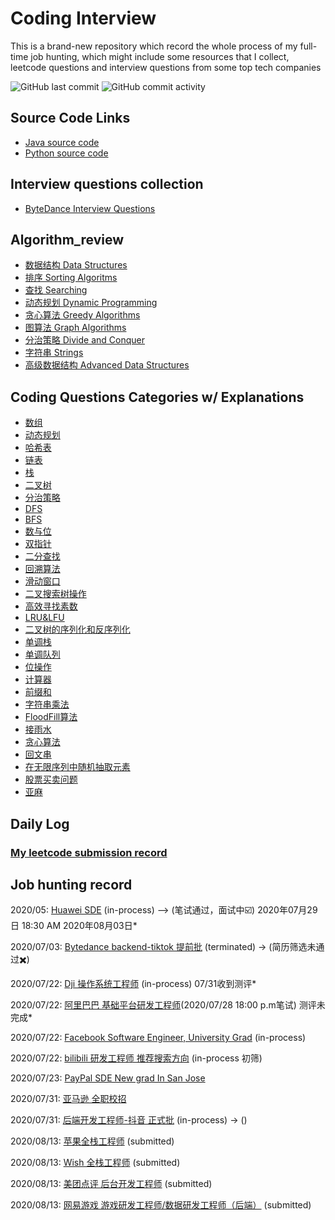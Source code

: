 # Coding Interview
This is a brand-new repository which record the whole process of my full-time job hunting, which might include some resources that I collect, leetcode questions and interview questions from some top tech companies

![GitHub last commit](https://img.shields.io/github/last-commit/weilingao/movie-website)
![GitHub commit activity](https://img.shields.io/github/commit-activity/w/weilingao/movie-website)

## Source Code Links
- [Java source code](interview_code/java_src)
- [Python source code](interview_code/python_src)
## Interview questions collection
- [ByteDance Interview Questions](interview_questions/ByteDance_backend.md)
## Algorithm_review
- [数据结构 Data Structures](algorithm/data_structure.md)
- [排序 Sorting Algoritms](algorithm/sorting_algoritms.md)
- [查找 Searching](algorithm/searching.md)
- [动态规划 Dynamic Programming](algorithm/dynamic_programming.md)
- [贪心算法 Greedy Algorithms](algorithm/greedy_algorithm.md)
- [图算法 Graph Algorithms](algorithm/graph_algorithm.md)
- [分治策略 Divide and Conquer](algorithm/divide_and_conquer.md)
- [字符串 Strings](algorithm/strings.md)
- [高级数据结构 Advanced Data Structures](algorithm/advanced_data_structures.md)
## Coding Questions Categories w/ Explanations
- [数组](interview_code/Array.md)
- [动态规划](interview_code/Dynamic_Programming.md)
- [哈希表](interview_code/Hash_Table.md)
- [链表](interview_code/Linked_List.md)
- [栈](interview_code/Stack.md)
- [二叉树](interview_code/binarytree.md)
- [分治策略](interview_code/divide_and_conquer.md)
- [DFS](interview_code/dfs.md)
- [BFS](interview_code/bfs.md)
- [数与位](interview_code/math.md)
- [双指针](interview_code/two_pointers.md)
- [二分查找](interview_code/binary_search.md)
- [回溯算法](interview_code/backtracking.md)
- [滑动窗口](interview_code/slidingwindow.md)
- [二叉搜索树操作](interview_code/bstoperation.md)
- [高效寻找素数](interview_code/primenumber.md)
- [LRU&LFU](interview_code/LRULFU.md)
- [二叉树的序列化和反序列化](interview_code/binarytreeserializedeserialize.md)
- [单调栈](interview_code/单调栈.md)
- [单调队列](interview_code/单调队列.md)
- [位操作](interview_code/位操作.md)
- [计算器](interview_code/计算器.md)
- [前缀和](interview_code/前缀和.md)
- [字符串乘法](interview_code/字符串乘法.md)
- [FloodFill算法](interview_code/FloodFill算法.md)
- [接雨水](interview_code/接雨水.md)
- [贪心算法](interview_code/贪心算法.md)
- [回文串](interview_code/回文串.md)
- [在无限序列中随机抽取元素](interview_code/在无限序列中随机抽取元素.md)
- [股票买卖问题](interview_code/股票买卖问题.md)
- [亚麻](interview_code/亚麻.md)

## Daily Log
### [My leetcode submission record](https://leetcode-cn.com/u/weilin_g/)

## Job hunting record
2020/05: [Huawei SDE](http://career.huawei.com/reccampportal/portal5/campus-recruitment-detail.html?jobId=96297) (in-process) —> (笔试通过，面试中☑️) 2020年07月29日 18:30 AM 2020年08月03日*

2020/07/03: [Bytedance backend-tiktok 提前批](https://job.bytedance.com/campus/position/detail/6835619069605972237) (terminated) -> (简历筛选未通过✖️)

2020/07/22: [Dji 操作系统工程师](https://we.dji.com/zh-CN/position/detail?positionId=1278541355841789952) (in-process) 07/31收到测评*

2020/07/22: [阿里巴巴 基础平台研发工程师](https://talent.alibaba.com/campus-position/12478?spm=a1z9iw.13825180.0.0.4db93ae7T85BXD)(2020/07/28 18:00 p.m笔试) 测评未完成*

2020/07/22: [Facebook Software Engineer, University Grad](https://www.facebook.com/careers/jobs/1559217084255670/) (in-process)

2020/07/22: [bilibili 研发工程师 推荐搜索方向](https://app.mokahr.com/campus_apply/bilibili01/6205#/job/f6a1ecda-fa3b-4e2d-9e19-ebfc228ca9fc?_k=1v8lj6) (in-process 初筛)

2020/07/23: [PayPal SDE New grad In San Jose](https://jobsearch.paypal-corp.com/en-US/job/software-engineer-university-graduate/J3N6XK609RZPM02XGWM)

2020/07/31: [亚马逊 全职校招](https://www.amazon.jobs/zh/jobs/1204412/software-development-engineer-2021-united-states)

2020/07/31: [后端开发工程师-抖音 正式批](https://job.bytedance.com/campus/position/detail/6835619069605972237) (in-process) -> ()

2020/08/13: [苹果全栈工程师](https://jobs.apple.com/en-us/details/200170292/full-stack-software-engineer) (submitted)

2020/08/13: [Wish 全栈工程师](https://jobs.smartrecruiters.com/wish/743999716337373-new-grad-full-stack-software-engineer) (submitted)

2020/08/13: [美团点评 后台开发工程师](https://campus.meituan.com/jobs?interviewCity=50&jobFamily=1&jobId=2941&jobType=1&pageNo=1) (submitted)

2020/08/13: [网易游戏 游戏研发工程师/数据研发工程师（后端）](https://game.campus.163.com/position) (submitted)

